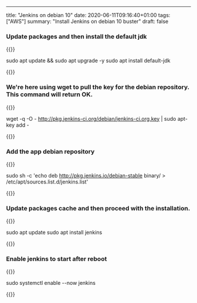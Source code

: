 ---
title: "Jenkins on debian 10"
date: 2020-06-11T09:16:40+01:00
tags: ["AWS"]
summary: "Install Jenkins on debian 10 buster"
draft: false


### Update packages and then install the default jdk 

{{<highlight bash>}}

sudo apt update && sudo apt upgrade -y
sudo apt install default-jdk

{{</highlight>}}



### We're here using wget to pull the key for the debian repository. This command will return OK.

{{<highlight bash>}}

wget -q -O - http://pkg.jenkins-ci.org/debian/jenkins-ci.org.key | sudo apt-key add -

{{</highlight >}}


### Add the app debian repository

{{<highlight bash>}}

sudo sh -c 'echo deb http://pkg.jenkins.io/debian-stable binary/ > /etc/apt/sources.list.d/jenkins.list'

{{</highlight >}}


### Update packages cache and then proceed with the installation.

{{<highlight bash>}}

sudo apt update
sudo apt install jenkins

{{</highlight >}}


### Enable jenkins to start after reboot

{{<highlight bash>}}

sudo systemctl enable --now jenkins

{{</highlight >}}